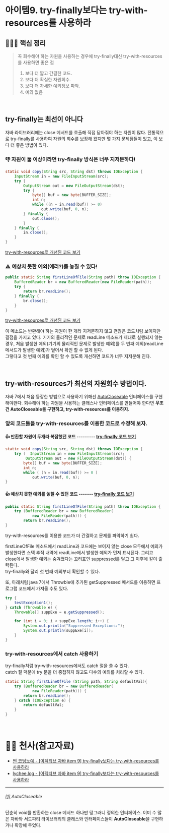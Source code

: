 # 아이템9. try-finally보다는 try-with-resources를 사용하라

## 🙆🏻‍♀ 핵심 정리
> 꼭 회수해야 하는 자원을 사용하는 경우에 try-finally대신 try-with-resources를 사용하면 좋은 점
> 1. 보다 더 짧고 간결한 코드.
> 2. 보다 더 확실한 자원회수.
> 3. 보다 더 자세한 예외정보 파악.
> 4. 예외 없음

<br>


## try-finally는 최선이 아니다
자바 라이브러리에는 close 메서드를 호출해 직접 닫아줘야 하는 자원이 많다.
전통적으로 try-finally를 사용하여 자원의 회수를 보장해 왔지만 몇 가지 문제점들이 있고, 이 보다 더 좋은 방법이 있다.
<br>

### 👎 자원이 둘 이상이라면 try-finally 방식은 너무 지저분하다! 

~~~ java
static void copy(String src, String dst) throws IOException {
    InputStream in = new FileInputStream(src);
    try {
        OutputStream out = new FileOutputStream(dst);
        try {
            byte[] buf = new byte[BUFFER_SIZE];
            int n;
            while ((n = in.read(buf)) >= 0)
                out.write(buf, 0, n);
        } finally {
            out.close();
        }
    } finally {
        in.close();
    }
}
~~~  
[try-with-resources로 개선된 코드 보기]()
<br>

### ⚠ 예상치 못한 예외(에러?)를 놓칠 수 있다!

~~~ java
public static String firstLineOfFile(String path) throw IOException {
    BufferedReader br = new BufferedReader(new FileReader(path));
    try {
        return br.readLine();
    } finally {
        br.close();
    }
}
~~~
[try-with-resources로 개선된 코드 보기]()

이 메소드는 반환해야 하는 자원이 한 개라 지저분하지 않고 괜찮은 코드처럼 보이지만
결점을 가지고 있다. 기기의 물리적인 문제로 readLine 메소드가 제대로 실행되지 않는 경우, 처음 발생한 예외(기기의 물리적인 문제로 발생한 예외)를 두 번째 예외(readLine 메서드가 발생한 예외)가 덮어서 확인 할 수 없게 된다.<br>
그렇다고 첫 번째 예외를 확인 할 수 있도록 개선하면 코드가 너무 지저분해 진다.

<br>

## try-with-resources가 최선의 자원회수 방법이다.
자바 7에서 처음 등장한 방법으로 사용하기 위해선 [AutoCloseable](https://github.com/leejk0924/owl-study/blob/main/contents/Item_9.md#1-autocloseable) 인터페이스를 구현해야한다.
회수해야 하는 자원을 사용하는 클래스나 인터페이스를 만들어야 한다면 **무조건 AutoCloseable을 구현하고, try-with-resources를 이용하자.**

### 앞의 코드들을 try-with-resources를 이용한 코드로 수정해 보자.

####  👍 반환할 자원이 두개라 복잡했던 코드 --------- [try-finally 코드 보기](https://github.com/leejk0924/owl-study/blob/main/contents/Item_9.md#-%EC%9E%90%EC%9B%90%EC%9D%B4-%EB%91%98-%EC%9D%B4%EC%83%81%EC%9D%B4%EB%9D%BC%EB%A9%B4-try-finally-%EB%B0%A9%EC%8B%9D%EC%9D%80-%EB%84%88%EB%AC%B4-%EC%A7%80%EC%A0%80%EB%B6%84%ED%95%98%EB%8B%A4)
~~~ java
static void copy(String src, String dst) throws IOException {
    try (  InputStream in = new FileInputStream(src);
         OutputStream out = new FileOutputStream(dst)) {
        byte[] buf = new byte[BUFFER_SIZE];
        int n;
        while ( (n = in.read(buf)) >= 0 )
            out.write(buf, 0, n);
}
~~~

####  👍 예상치 못한 예외를 놓칠 수 있던 코드 ------- [try-finally 코드 보기]()

~~~ java
public static String firstLineOfFile(String path) throw IOException {
    try (BufferedReader br = new BufferedReader(
            new FileReader(path))) {
        return br.readLine();
}
~~~

try-with-resources를 이용한 코드가 더 간결하고 문제를 파악하기 쉽다.

firstLineOfFile 메소드에서 readLine과 코드에는 보이지 않는 close 모두에서 예외가 발생한다면
스택 추적 내역에 readLine에서 발생한 예외가 먼저 표시된다. 그리고 close에서 발생한 예외는 숨겨졌다는 꼬리표인 suppressed를 달고 그 이후에 같이 출력된다.
<br>try-finally와 달리 첫 번째 예외부터 확인할 수 있다.

또, 아래처럼 java 7에서 Throwble에 추가된 getSuppressed 메서드를 이용하면 프로그램 코드에서 가져올 수도 있다.

~~~ java
try {
    testException1();
} catch (Throwable e) {
    Throwable[] suppExe = e.getSuppressed();

    for (int i = 0; i < suppExe.length; i++) {
        System.out.println("Suppressed Exceptions:");
        System.out.println(suppExe[i]);
    }
}
~~~





### try-with-resources에서 catch 사용하기
try-finally처럼 try-with-resources에서도 catch 절을 쓸 수 있다.
<br>catch 절 덕분에 try 문을 더 중첩하지 않고도 다수의 예외를 처리할 수 있다.

~~~ java
static String firstLineOfFile (String path, String defaultVal){
    try (BufferedReader br = new BufferedReader(
            new FileReader(path))) {
        return br.readLine();
    } catch (IOException e) {
        return defaultVal;
    }
}
~~~
<br>

# 👼🏻 천사(참고자료) <br>
- [찐 코딩노예 - [이펙티브 자바 item 9] try-finally보다는 try-with-resources를 사용하라](https://jithub.tistory.com/317)
- [lychee.log - [이펙티브 자바 item 9] try-finally보다는 try-with-resources를 사용하라](https://velog.io/@lychee/%EC%9D%B4%ED%8E%99%ED%8B%B0%EB%B8%8C-%EC%9E%90%EB%B0%94-%EC%95%84%EC%9D%B4%ED%85%9C-9.-try-finally-%EB%8C%80%EC%8B%A0-try-with-resources%EB%A5%BC-%EC%82%AC%EC%9A%A9%ED%95%98%EB%9D%BC)
---

###### [[1]]() AutoCloseable
단순히 void를 반환하는 close 메서드 하나만 덩그러니 정의한 인터페이스.
이미 수 많은 자바와 서드파티 라이브러리의 클래스와 인터페이스들이 **AutoCloseable**을 구현하거나 확장해 두었다.
